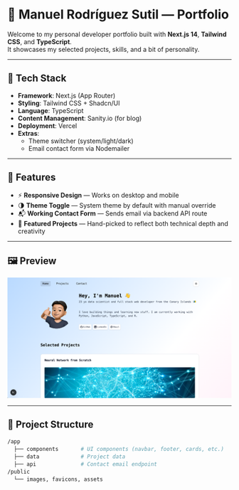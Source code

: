 # 💼 Manuel Rodríguez Sutil — Portfolio

Welcome to my personal developer portfolio built with **Next.js 14**, **Tailwind CSS**, and **TypeScript**.  
It showcases my selected projects, skills, and a bit of personality.

---

## 🚀 Tech Stack

- **Framework**: Next.js (App Router)
- **Styling**: Tailwind CSS + Shadcn/UI
- **Language**: TypeScript
- **Content Management**: Sanity.io (for blog)
- **Deployment**: Vercel
- **Extras**:
  - Theme switcher (system/light/dark)
  - Email contact form via Nodemailer

---

## 🧱 Features

- ⚡ **Responsive Design** — Works on desktop and mobile
- 🌗 **Theme Toggle** — System theme by default with manual override
- 📬 **Working Contact Form** — Sends email via backend API route
- 🧠 **Featured Projects** — Hand-picked to reflect both technical depth and creativity

---

## 🖼 Preview

![Screenshot of Portfolio](./public/portfolio.png) <!-- Replace or add later if needed -->

---

## 📂 Project Structure

```bash
/app
  ├── components       # UI components (navbar, footer, cards, etc.)
  ├── data             # Project data
  ├── api              # Contact email endpoint
/public
  └── images, favicons, assets
```
